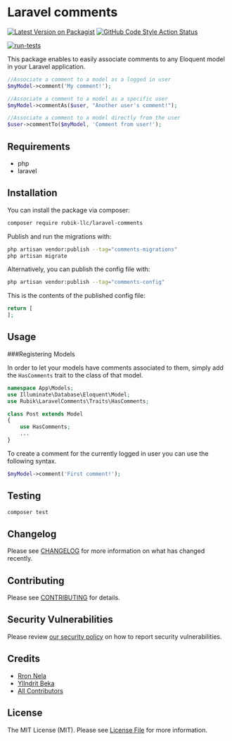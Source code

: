 # Laravel comments

[![Latest Version on Packagist](https://img.shields.io/packagist/v/rubik-llc/laravel-comments.svg?style=flat-square)](https://packagist.org/packages/rubik-llc/laravel-comments)
[![GitHub Code Style Action Status](https://img.shields.io/github/workflow/status/rubik-llc/laravel-comments/Check%20&%20fix%20styling?label=code%20style)](https://github.com/rubik-llc/laravel-comments/actions?query=workflow%3A"Check+%26+fix+styling"+branch%3Amain)

[//]: # ([![Total Downloads]&#40;https://img.shields.io/packagist/dt/rubik-llc/laravel-comments.svg?style=flat-square&#41;]&#40;https://packagist.org/packages/rubik-llc/laravel-comments&#41;)
[![run-tests](https://github.com/rubik-llc/laravel-comments/actions/workflows/run-tests.yml/badge.svg)](https://github.com/rubik-llc/laravel-comments/actions/workflows/run-tests.yml)

This package enables to easily associate comments to any Eloquent model in your Laravel application.

```php
//Associate a comment to a model as a logged in user
$myModel->comment('My comment!');

//Associate a comment to a model as a specific user
$myModel->commentAs($user, "Another user's comment!");
```

```php
//Associate a comment to a model directly from the user
$user->commentTo($myModel, 'Comment from user!');
```

## Requirements
- php
- laravel

## Installation

You can install the package via composer:

```bash
composer require rubik-llc/laravel-comments
```

Publish and run the migrations with:

```bash
php artisan vendor:publish --tag="comments-migrations"
php artisan migrate
```

Alternatively, you can publish the config file with:

```bash
php artisan vendor:publish --tag="comments-config"
```

This is the contents of the published config file:

```php
return [
];
```
## Usage

###Registering Models

In order to let your models have comments associated to them, simply add the `HasComments` trait to the class of that model.

``` php
namespace App\Models;
use Illuminate\Database\Eloquent\Model;
use Rubik\LaravelComments\Traits\HasComments;

class Post extends Model
{
    use HasComments;
    ...
}
```

To create a comment for the currently logged in user you can use the following syntax.

```php
$myModel->comment('First comment!');
```

## Testing

```bash
composer test
```

## Changelog

Please see [CHANGELOG](CHANGELOG.md) for more information on what has changed recently.

## Contributing

Please see [CONTRIBUTING](.github/CONTRIBUTING.md) for details.

## Security Vulnerabilities

Please review [our security policy](../../security/policy) on how to report security vulnerabilities.

## Credits

- [Rron Nela](https://github.com/rronik)
- [Yllndrit Beka](https://github.com/yllndritb)
- [All Contributors](../../contributors)
## License

The MIT License (MIT). Please see [License File](LICENSE.md) for more information.
